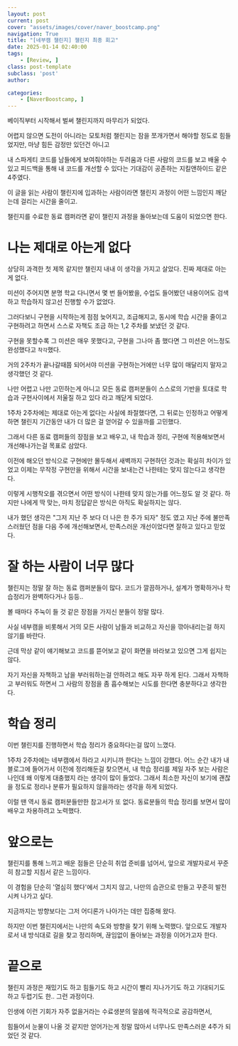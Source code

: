 ```yaml
---
layout: post
current: post
cover: "assets/images/cover/naver_boostcamp.png"
navigation: True
title: "[네부캠 챌린지] 챌린지 최종 회고"
date: 2025-01-14 02:40:00
tags:
    - [Review, ]
class: post-template
subclass: 'post'
author: 

categories:
    - [NaverBoostcamp, ]
---
```


베이직부터 시작해서 벌써 챌린지까지 마무리가 되었다.


어렵지 않으면 도전이 아니라는 모토처럼 챌린지는 잠을 쪼개가면서 해야할 정도로 힘들었지만, 마냥 힘든 감정만 있던건 아니고


내 스파게티 코드를 남들에게 보여줘야하는 두려움과 다른 사람의 코드를 보고 배울 수 있고 피드백을 통해 내 코드를 개선할 수 있다는 기대감이 공존하는 지킬앤하이드 같은 4주였다.


이 글을 읽는 사람이 챌린지에 입과하는 사람이라면 챌린지 과정이 어떤 느낌인지 깨닫는데 걸리는 시간을 줄이고.


챌린지를 수료한 동료 캠퍼라면 같이 챌린지 과정을 돌아보는데 도움이 되었으면 한다.


# 나는 제대로 아는게 없다


상당히 과격한 첫 제목 같지만 챌린지 내내 이 생각을 가지고 살았다. 진짜 제대로 아는게 없다.


미션이 주어지면 분명 학교 다니면서 몇 번 들어봤을, 수업도 들어봤던 내용이어도 검색하고 학습하지 않고선 진행할 수가 없었다.


그러다보니 구현을 시작하는게 점점 늦어지고, 조급해지고, 동시에 학습 시간을 줄이고 구현하려고 하면서 스스로 자책도 조금 하는 1,2 주차를 보냈던 것 같다.


구현을 못할수록 그 미션은 매우 못했다고, 구현을 그나마 좀 했다면 그 미션은 어느정도 완성했다고 `착각`했다.


거의 2주차가 끝나갈때쯤 되어서야 미션을 구현하는거에만 너무 많이 매달리지 말자고 생각했던 것 같다.


나만 어렵고 나만 고민하는게 아니고 모든 동료 캠퍼분들이 스스로의 기반을 토대로 학습과 구현사이에서 저울질 하고 있다 라고 깨닫게 되었다.


1주차 2주차에는 제대로 아는게 없다는 사실에 좌절했다면, 그 뒤로는 인정하고 어떻게 하면 챌린지 기간동안 내가 더 많은 걸 얻어갈 수 있을까를 고민했다.


그래서 다른 동료 캠퍼들의 장점을 보고 배우고, 내 학습과 정리, 구현에 적용해보면서 개선해나가는걸 목표로 삼았다.


이전에 해오던 방식으로 구현에만 몰두해서 새벽까지 구현하던 것과는 확실히 차이가 있었고 이제는 무작정 구현만을 위해서 시간을 보내는건 나한테는 맞지 않는다고 생각한다.


이렇게 시행착오를 겪으면서 어떤 방식이 나한테 맞지 않는가를 어느정도 알 것 같다. 하지만 나에게 딱 맞는, 마치 정답같은 방식은 아직도 확실하지는 않다.


내가 했던 생각은 "그저 지난 주 보다 더 나은 한 주가 되자" 정도 였고
지난 주에 불만족스러웠던 점을 다음 주에 개선해보면서, 만족스러운 개선이었다면 잘하고 있다고 믿었다.


# 잘 하는 사람이 너무 많다


챌린지는 정말 잘 하는 동료 캠퍼분들이 많다. 코드가 깔끔하거나, 설계가 명확하거나 학습정리가 완벽하다거나 등등..


볼 때마다 주눅이 들 것 같은 장점을 가지신 분들이 정말 많다.


사실 네부캠을 비롯해서 거의 모든 사람이 남들과 비교하고 자신을 깎아내리는걸 하지 않기를 바란다.


근데 막상 같이 얘기해보고 코드를 뜯어보고 같이 화면을 바라보고 있으면 그게 쉽지는 않다.


자기 자신을 자책하고 남을 부러워하는걸 안하려고 해도 자꾸 하게 된다.
그래서 자책하고 부러워도 하면서 그 사람의 장점을 좀 흡수해보는 시도를 한다면 충분하다고 생각한다.


# 학습 정리


이번 챌린지를 진행하면서 학습 정리가 중요하다는걸 많이 느꼈다.


1주차 2주차에는 네부캠에서 하라고 시키니까 한다는 느낌이 강했다. 어느 순간 내가 내 블로그에 들어가서 이전에 정리해둔걸 찾으면서,
내 학습 정리를 제일 자주 보는 사람은 나인데 왜 이렇게 대충했지 라는 생각이 많이 들었다.
그래서 최소한 자신이 보기에 괜찮을 정도로 정리나 분류가 필요하지 않을까라는 생각을 하게 되었다.


이럴 땐 역시 동료 캠퍼분들만한 참고서가 또 없다. 동료분들의 학습 정리를 보면서 많이 배우고 차용하려고 노력했다.


# 앞으로는


챌린지를 통해 느끼고 배운 점들은 단순히 취업 준비를 넘어서, 앞으로 개발자로서 꾸준히 참고할 지침서 같은 느낌이다.


이 경험을 단순히 '열심히 했다'에서 그치지 않고, 나만의 습관으로 만들고 꾸준히 발전시켜 나가고 싶다.


지금까지는 방향보다는 그저 어디론가 나아가는 데만 집중해 왔다.


하지만 이번 챌린지에서는 나만의 속도와 방향을 찾기 위해 노력했다.
앞으로도 개발자로서 내 방식대로 길을 찾고 정리하며, 끊임없이 돌아보는 과정을 이어가고자 한다.


# 끝으로


챌린지 과정은 재밌기도 하고 힘들기도 하고 시간이 빨리 지나가기도 하고 기대되기도 하고 두렵기도 한.. 그런 과정이다.


인생에 이런 기회가 자주 없을거라는 수료생분의 말씀에 적극적으로 공감하면서,


힘들어서 눈물이 나올 것 같지만 얻어가는게 정말 많아서 너무나도 만족스러운 4주가 되었던 것 같다.

